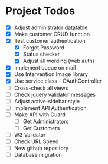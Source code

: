# Project Todos
- [x] Adjust administrator datatable 
- [x] Make customer CRUD function
- [x] Test customer authentication
    - [x] Forgot Password
    - [x] Status checker
    - [x] Adjust all wording (web auth)
- [x] Implement queue on mail
- [x] Use Intervention Image library
- [x] Use service class - OAuthController
- [ ] Cross-check all views 
- [ ] Check jquery validator messages
- [ ] Adjust active-sidebar style
- [ ] Implement API Authentication
- [ ] Make API with Guard
    - [ ] Get Administrators
    - [ ] Get Customers
- [ ] W3 Validator
- [ ] Check URL Speed
- [ ] New github repository
- [ ] Database migration
